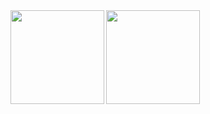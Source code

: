 <!--
**hinatao3o/hinatao3o** is a ✨ _special_ ✨ repository because its `README.md` (this file) appears on your GitHub profile.

Here are some ideas to get you started:

- 🔭 I’m currently working on ...
- 🌱 I’m currently learning ...
- 👯 I’m looking to collaborate on ...
- 🤔 I’m looking for help with ...
- 💬 Ask me about ...
- 📫 How to reach me: ...
- 😄 Pronouns: ...
- ⚡ Fun fact: ...
-->
<span>
  <img height="150" align="left" src="https://github-readme-stats.vercel.app/api?username=hinatao3o&count_private=true&show_icons=true" />
</span>
<span>
  <img height="150" align="left" src="https://github-readme-stats.vercel.app/api/top-langs/?username=hinatao3o&layout=compact" />
</span>
